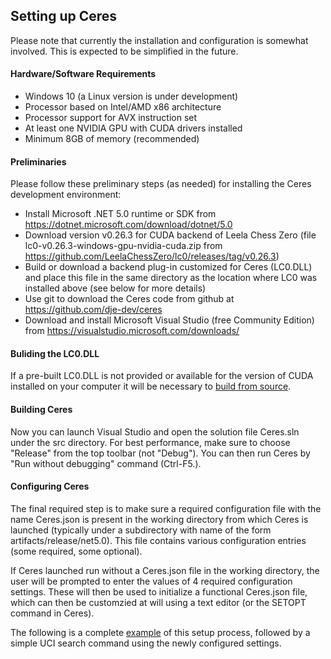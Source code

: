 ## Setting up Ceres

Please note that currently the installation and configuration is somewhat involved.
This is expected to be simplified in the future.

#### Hardware/Software Requirements
* Windows 10 (a Linux version is under development)
* Processor based on Intel/AMD x86 architecture
* Processor support for AVX instruction set
* At least one NVIDIA GPU with CUDA drivers installed
* Minimum 8GB of memory (recommended)

#### Preliminaries
Please follow these preliminary steps (as needed) for installing the Ceres development environment:
* Install Microsoft .NET 5.0 runtime or SDK from https://dotnet.microsoft.com/download/dotnet/5.0
* Download version v0.26.3 for CUDA backend of Leela Chess Zero (file lc0-v0.26.3-windows-gpu-nvidia-cuda.zip
 from https://github.com/LeelaChessZero/lc0/releases/tag/v0.26.3)
* Build or download a backend plug-in customized for Ceres (LC0.DLL) and 
 place this file in the same directory as the location where LC0 was installed above (see below for more details)
* Use git to download the Ceres code from github at https://github.com/dje-dev/ceres
* Download and install Microsoft Visual Studio (free Community Edition) from https://visualstudio.microsoft.com/downloads/

#### Buliding the LC0.DLL
If a pre-built LC0.DLL is not provided or available for the
version of CUDA installed on your computer it will be necessary to 
[build from source](BuildDLL.md).


#### Building Ceres
Now you can launch Visual Studio and open the solution file Ceres.sln under the src directory. 
For best performance, make sure to choose "Release" from the top toolbar (not "Debug").
You can then run Ceres by "Run without debugging" command (Ctrl-F5.).


#### Configuring Ceres
The final required step is to make sure a required configuration file with 
the name Ceres.json is present in the working directory from which Ceres is
launched (typically under a subdirectory with name of the form artifacts/release/net5.0).
This file contains various configuration entries (some required, some optional).

If Ceres launched run without a Ceres.json file in the working directory,
the user will be prompted to enter the values of 4 required configuration settings.
These will then be used to initialize a functional Ceres.json file, which 
can then be customzied at will using a text editor (or the SETOPT command in Ceres).

The following is a complete [example](SetupExample.png) of this setup process, followed by a 
simple UCI search command using the newly configured settings.

